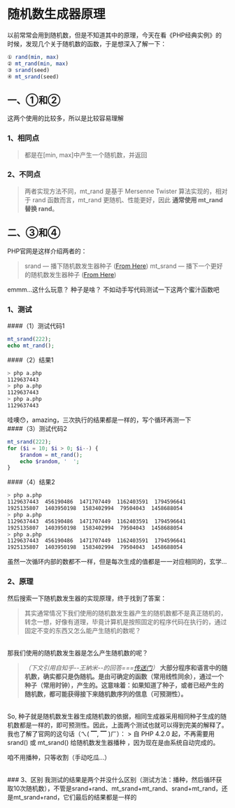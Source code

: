 # 随机数生成器原理

<!-- more -->

以前常常会用到随机数，但是不知道其中的原理，今天在看《PHP经典实例》的时候，发现几个关于随机数的函数，于是想深入了解一下：

```php
① rand(min, max)
② mt_rand(min, max)
③ srand(seed)
④ mt_srand(seed)
```

## 一、①和②  
这两个使用的比较多，所以是比较容易理解

### 1、相同点   
> 都是在[min, max]中产生一个随机数，并返回

### 2、不同点
> 两者实现方法不同，mt_rand 是基于 Mersenne Twister 算法实现的，相对于 rand 函数而言，mt_rand 更随机、性能更好，因此 **通常使用 mt_rand 替换 rand**。

## 二、③和④
PHP官网是这样介绍两者的：
> srand — 播下随机数发生器种子 ([From Here](http://www.php.net/manual/zh/function.srand.php))
> mt_srand — 播下一个更好的随机数发生器种子 ([From Here](http://php.net/manual/zh/function.mt-srand.php))

emmm...这什么玩意？
种子是啥？
不如动手写代码测试一下这两个蜜汁函数吧
### 1、测试
####（1）测试代码1

```php
mt_srand(222);
echo mt_rand();
```
####（2）结果1

```sh
> php a.php 
1129637443
> php a.php
1129637443
> php a.php
1129637443
```
哇噢😯，amazing，三次执行的结果都是一样的，写个循环再测一下
<br />
####（3）测试代码2

```php
mt_srand(222);
for ($i = 10; $i > 0; $i--) {
    $random = mt_rand();
    echo $random, '  ';
}
```
####（4）结果2

```bash
> php a.php
1129637443  456190486  1471707449  1162403591  1794596641  
1925135807  1403950198  1583402994  79504043  1458688054
> php a.php
1129637443  456190486  1471707449  1162403591  1794596641  
1925135807  1403950198  1583402994  79504043  1458688054
> php a.php
1129637443  456190486  1471707449  1162403591  1794596641  
1925135807  1403950198  1583402994  79504043  1458688054
```
虽然一次循环内部的数都不一样，但是每次生成的值都是一一对应相同的，玄学...

### 2、原理
然后搜索一下随机数发生器的实现原理，终于找到了答案：

> 其实通常情况下我们使用的随机数发生器产生的随机数都不是真正随机的，转念一想，好像有道理，毕竟计算机是按照固定的程序代码在执行的，通过固定不变的东西又怎么能产生随机的数呢？

<br />
那我们使用的随机数发生器是怎么产生随机数的呢？

> *（下文引用自知乎--王納米--的回答===[传送门](https://www.zhihu.com/question/20423025)）*
> **大部分程序和语言中的随机数，确实都只是伪随机。是由可确定的函数（常用线性同余），通过一个种子（常用时钟），产生的。这意味着：如果知道了种子，或者已经产生的随机数，都可能获得接下来随机数序列的信息（可预测性）。**

<br />
So, 种子就是随机数发生器生成随机数的依据，相同生成器采用相同种子生成的随机数都是一样的，即可预测性。因此，上面两个测试也就可以得到完美的解释了。我也了解了官网的这句话（ㄟ( ▔, ▔ )ㄏ）：
> 自 PHP 4.2.0 起，不再需要用 srand() 或 mt_srand() 给随机数发生器播种 ，因为现在是由系统自动完成的。

咱不用播种，只等收割（手动吃瓜...）

<br />
### 3、区别
我测试的结果是两个并没什么区别（测试方法：播种，然后循环获取10次随机数），不管是srand+rand、mt_srand+mt_rand、srand+mt_rand，还是mt_srand+rand，它们最后的结果都是一样的






